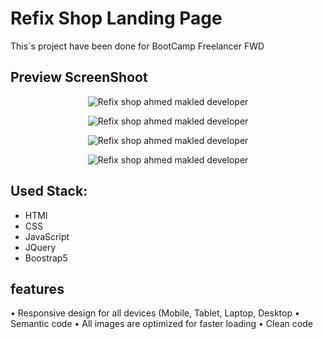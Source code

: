 # Refix Shop Landing Page

This`s project have been done for BootCamp Freelancer FWD

## Preview ScreenShoot

<p align="center">
  <img src="https://i.top4top.io/p_2003bj1fj3.png" alt="Refix shop ahmed makled developer "/>
</p>

<p align="center">
  <img src="https://j.top4top.io/p_2003pog094.png" alt="Refix shop ahmed makled developer "/>
</p>

<p align="center">
  <img src="https://g.top4top.io/p_2003ua75a1.png" alt="Refix shop ahmed makled developer "/>
</p>
<p align="center">
  <img src="https://h.top4top.io/p_20032ae6f2.png" alt="Refix shop ahmed makled developer "/>
</p>

## Used Stack:

- HTMl
- CSS
- JavaScript
- JQuery
- Boostrap5

## features

• Responsive design for all devices (Mobile, Tablet, Laptop, Desktop
• Semantic code
• All images are optimized for faster loading
• Clean code

